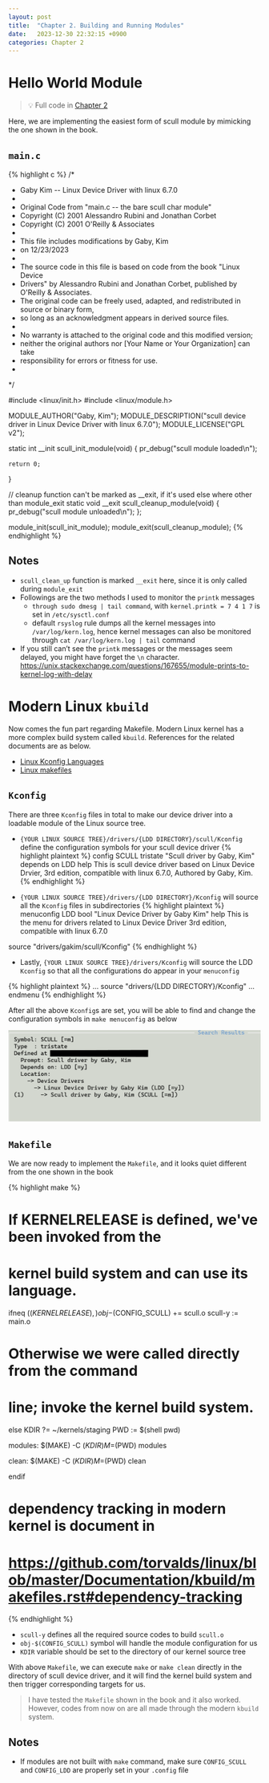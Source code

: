 ```yaml
---
layout: post
title:  "Chapter 2. Building and Running Modules"
date:   2023-12-30 22:32:15 +0900
categories: Chapter 2
---
```


# Hello World Module
> 💡 Full code in [Chapter 2][ch2]

Here, we are implementing the easiest form of scull module by mimicking the one shown in the book.
## `main.c`
{% highlight c %}
/*
 * Gaby Kim -- Linux Device Driver with linux 6.7.0
 *
 * Original Code from "main.c -- the bare scull char module"
 * Copyright (C) 2001 Alessandro Rubini and Jonathan Corbet
 * Copyright (C) 2001 O'Reilly & Associates
 *
 * This file includes modifications by Gaby, Kim
 * on 12/23/2023
 *
 * The source code in this file is based on code from the book "Linux Device
 * Drivers" by Alessandro Rubini and Jonathan Corbet, published by O'Reilly & Associates.
 * The original code can be freely used, adapted, and redistributed in source or binary form,
 * so long as an acknowledgment appears in derived source files.
 *
 * No warranty is attached to the original code and this modified version; 
 * neither the original authors nor [Your Name or Your Organization] can take 
 * responsibility for errors or fitness for use.
 *
 */


#include <linux/init.h>
#include <linux/module.h>

MODULE_AUTHOR("Gaby, Kim");
MODULE_DESCRIPTION("scull device driver in Linux Device Driver with linux 6.7.0");
MODULE_LICENSE("GPL v2");


static int __init scull_init_module(void)
{
	pr_debug("scull module loaded\n");

	return 0;
}

// cleanup function can't be marked as __exit, if it's used else where other than module_exit
static void __exit scull_cleanup_module(void)
{
	pr_debug("scull module unloaded\n");
};

module_init(scull_init_module);
module_exit(scull_cleanup_module);
{% endhighlight %}

## Notes
- `scull_clean_up` function is marked `__exit` here, since it is only called during `module_exit` 
- Followings are the two methods I used to monitor the `printk` messages
  - `through sudo dmesg | tail command`, with `kernel.printk = 7 4 1 7` is set in `/etc/sysctl.conf`
  - default `rsyslog` rule dumps all the kernel messages into `/var/log/kern.log`, hence kernel messages can also be monitored through `cat /var/log/kern.log | tail` command
- If you still can’t see the `printk` messages or the messages seem delayed, you might have forget the `\n` character. https://unix.stackexchange.com/questions/167655/module-prints-to-kernel-log-with-delay


# Modern Linux `kbuild`

Now comes the fun part regarding Makefile. Modern Linux kernel has a more complex build system called `kbuild`. References for the related documents are as below.

- [Linux Kconfig Languages][kconfig]
- [Linux makefiles][makefiles]

## `Kconfig`

There are three `Kconfig` files in total to make our device driver into a loadable module of the Linux source tree.

- `{YOUR LINUX SOURCE TREE}/drivers/{LDD DIRECTORY}/scull/Kconfig` define the configuration symbols for your scull device driver
{% highlight plaintext %}
config SCULL
    tristate "Scull driver by Gaby, Kim"
    depends on LDD
    help
        This is scull device driver based on Linux Device Drvier, 3rd edition,
        compatible with linux 6.7.0, Authored by Gaby, Kim.
{% endhighlight %}

- `{YOUR LINUX SOURCE TREE}/drivers/{LDD DIRECTORY}/Kconfig` will source all the `Kconfig` files in subdirectories
{% highlight plaintext %}
menuconfig LDD
    bool "Linux Device Driver by Gaby Kim"
    help 
        This is the menu for drivers related to 
        Linux Device Driver 3rd edition, compatible with
        linux 6.7.0

source "drivers/gakim/scull/Kconfig"
{% endhighlight %}

- Lastly, `{YOUR LINUX SOURCE TREE}/drivers/Kconfig` will source the LDD `Kconfig` so that all the configurations do appear in your `menuconfig` 

{% highlight plaintext %}
...
source "drivers/{LDD DIRECTORY}/Kconfig"
...
endmenu
{% endhighlight %}

After all the above `Kconfig`s are set, you will be able to find and change the configuration symbols in `make menuconfig` as below

![make menuconfig](/assets/img/chapter2/menuconfig.png)

## `Makefile`
We are now ready to implement the `Makefile`, and it looks quiet different from the one shown in the book

{% highlight make %}
# If KERNELRELEASE is defined, we've been invoked from the
# kernel build system and can use its language.
ifneq ($(KERNELRELEASE),)
	obj-$(CONFIG_SCULL) += scull.o
	scull-y := main.o

# Otherwise we were called directly from the command
# line; invoke the kernel build system.
else
	KDIR ?= ~/kernels/staging
	PWD := $(shell pwd)

modules:
	$(MAKE) -C $(KDIR) M=$(PWD) modules

clean:
	$(MAKE) -C $(KDIR) M=$(PWD) clean

endif


# dependency tracking in modern kernel is document in
# https://github.com/torvalds/linux/blob/master/Documentation/kbuild/makefiles.rst#dependency-tracking
{% endhighlight %}


- `scull-y` defines all the required source codes to build `scull.o`
- `obj-$(CONFIG_SCULL)` symbol will handle the module configuration for us
- `KDIR` variable should be set to the directory of our kernel source tree

With above `Makefile`, we can execute `make` or `make clean` directly in the directory of scull device driver, and it will find the kernel build system and then trigger corresponding targets for us.

> I have tested the `Makefile` shown in the book and it also worked. However, codes from now on are all made through the modern `kbuild` system.

## Notes
- If modules are not built with `make` command, make sure `CONFIG_SCULL` and `CONFIG_LDD` are properly set in your `.config` file

[ch2]: https://github.com/kimgb415/gaby-ldd/tree/Chapter2
[kconfig]: https://github.com/torvalds/linux/blob/master/Documentation/kbuild/kconfig-language.rst
[makefiles]: https://github.com/torvalds/linux/blob/master/Documentation/kbuild/makefiles.rst
